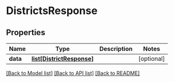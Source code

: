 # DistrictsResponse

## Properties
Name | Type | Description | Notes
------------ | ------------- | ------------- | -------------
**data** | [**list[DistrictResponse]**](DistrictResponse.md) |  | [optional] 

[[Back to Model list]](../README.md#documentation-for-models) [[Back to API list]](../README.md#documentation-for-api-endpoints) [[Back to README]](../README.md)


